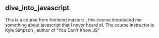 ## dive_into_javascript

This is a course from frontend masters , this course introduced me something about javascript that I never heard of. 
The course instructor is Kyle Simpson , author of "You Don't Know JS"
